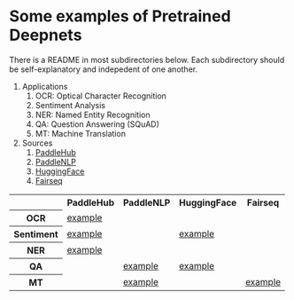 # Some examples of Pretrained Deepnets

There is a README in most subdirectories below.  Each subdirectory should be self-explanatory and indepedent of one another.

<ol>
<li>Applications
<ol>
<li>OCR: Optical Character Recognition</li>
<li>Sentiment Analysis</li>
<li>NER: Named Entity Recognition</li>
<li>QA: Question Answering (SQuAD)</li>
<li>MT: Machine Translation</li>
</ol></li>

<li>Sources
<ol>
<li><a href="https://www.paddlepaddle.org.cn/hublist">PaddleHub</a></li>
<li><a href="https://github.com/PaddlePaddle/PaddleNLP">PaddleNLP</a></li>
<li><a href="https://huggingface.co/transformers/">HuggingFace</a></li>
<li><a href="https://github.com/pytorch/fairseq/blob/master/examples/translation/README.md">Fairseq</a></li>
</ol></li>
</ol>

<table>
<tr> <th> </th>      <th> PaddleHub </th>  <th> PaddleNLP </th> <th> HuggingFace </th> <th> Fairseq </th> </tr>
<tr> <th> OCR </th>  <td> <a href="OCR">example</a> <td> </td> </td> <td> </td> <td> </td> </tr>
<tr> <th> Sentiment </th> <td> <a href="sentiment">example</a> <td> </td> </td> <td> <a href="HuggingFace_pipeline">example</a>  </td> <td> </td> </tr>
<tr> <th> NER </th> <td> <a href="HuggingFace_pipeline">example</a> </td> <td> </td> <td> </td> </tr>
<tr> <th> QA </th> <td> </td> <td> <a href="HuggingFace_pipeline">example</a> <td> <a href="https://github.com/kwchurch/deepnet_examples/tree/main/pretrained/examples/SQuAD">example</a> </td> </td> <td> </td> </tr>
<tr> <th> MT </th> <td> </td> <td> <a href="HuggingFace_pipeline">example</a> </td> <td> </td>  <td> <a href="translate">example</a> </td> </tr>
</table>
